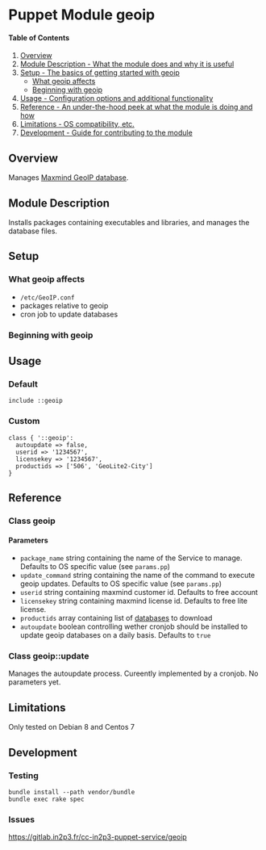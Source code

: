 # Puppet Module geoip
#### Table of Contents

1. [Overview](#overview)
2. [Module Description - What the module does and why it is useful](#module-description)
3. [Setup - The basics of getting started with geoip](#setup)
    * [What geoip affects](#what-geoip-affects)
    * [Beginning with geoip](#beginning-with-geoip)
4. [Usage - Configuration options and additional functionality](#usage)
5. [Reference - An under-the-hood peek at what the module is doing and how](#reference)
5. [Limitations - OS compatibility, etc.](#limitations)
6. [Development - Guide for contributing to the module](#development)

## Overview

Manages [Maxmind GeoIP database](https://www.maxmind.com/).

## Module Description

Installs packages containing executables and libraries, and manages the database files.

## Setup

### What geoip affects

* `/etc/GeoIP.conf`
* packages relative to geoip
* cron job to update databases

### Beginning with geoip

## Usage

### Default

```
include ::geoip
```

### Custom

```
class { '::geoip':
  autoupdate => false,
  userid => '1234567',
  licensekey => '1234567',
  productids => ['506', 'GeoLite2-City']
}
```

## Reference

### Class geoip

#### Parameters

* `package_name` string containing the name of the Service to manage. Defaults to OS specific value (see `params.pp`)
* `update_command` string containing the name of the command to execute geoip updates. Defaults to OS specific value (see `params.pp`)
* `userid` string containing maxmind customer id. Defaults to free account
* `licensekey` string containing maxmind license id. Defaults to free lite license.
* `productids` array containing list of [databases](https://dev.maxmind.com/geoip/geoipupdate/) to download
* `autoupdate` boolean controlling wether cronjob should be installed to update geoip databases on a daily basis. Defaults to `true`

### Class geoip::update

Manages the autoupdate process. Cureently implemented by a cronjob.
No parameters yet.

## Limitations

Only tested on Debian 8 and Centos 7

## Development

### Testing

```
bundle install --path vendor/bundle
bundle exec rake spec
```

### Issues

https://gitlab.in2p3.fr/cc-in2p3-puppet-service/geoip

